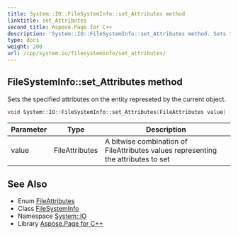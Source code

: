 ```yaml
---
title: System::IO::FileSystemInfo::set_Attributes method
linktitle: set_Attributes
second_title: Aspose.Page for C++
description: 'System::IO::FileSystemInfo::set_Attributes method. Sets the specified attributes on the entity represeted by the current object in C++.'
type: docs
weight: 200
url: /cpp/system.io/filesysteminfo/set_attributes/
---
```

## FileSystemInfo::set_Attributes method


Sets the specified attributes on the entity represeted by the current object.

```cpp
void System::IO::FileSystemInfo::set_Attributes(FileAttributes value)
```


| Parameter | Type | Description |
| --- | --- | --- |
| value | FileAttributes | A bitwise combination of FileAttributes values representing the attributes to set |

## See Also

* Enum [FileAttributes](../../fileattributes/)
* Class [FileSystemInfo](../)
* Namespace [System::IO](../../)
* Library [Aspose.Page for C++](../../../)

